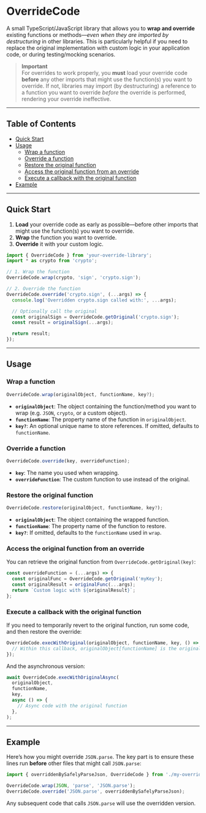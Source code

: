 # OverrideCode

A small TypeScript/JavaScript library that allows you to **wrap and override** existing functions or methods—_even when they are imported by destructuring_ in other libraries. This is particularly helpful if you need to replace the original implementation with custom logic in your application code, or during testing/mocking scenarios.

> **Important**  
> For overrides to work properly, you **must** load your override code **before** any other imports that might use the function(s) you want to override. If not, libraries may import (by destructuring) a reference to a function you want to override _before_ the override is performed, rendering your override ineffective.

---

## Table of Contents

- [Quick Start](#quick-start)
- [Usage](#usage)
  - [Wrap a function](#wrap-a-function)
  - [Override a function](#override-a-function)
  - [Restore the original function](#restore-the-original-function)
  - [Access the original function from an override](#access-the-original-function-from-an-override)
  - [Execute a callback with the original function](#execute-a-callback-with-the-original-function)
- [Example](#example)

---

## Quick Start

1. **Load** your override code as early as possible—before other imports that might use the function(s) you want to override.
2. **Wrap** the function you want to override.
3. **Override** it with your custom logic.

```typescript
import { OverrideCode } from 'your-override-library';
import * as crypto from 'crypto';

// 1. Wrap the function
OverrideCode.wrap(crypto, 'sign', 'crypto.sign');

// 2. Override the function
OverrideCode.override('crypto.sign', (...args) => {
  console.log('Overridden crypto.sign called with:', ...args);

  // Optionally call the original
  const originalSign = OverrideCode.getOriginal('crypto.sign');
  const result = originalSign(...args);

  return result;
});
```

---

## Usage

### Wrap a function

```typescript
OverrideCode.wrap(originalObject, functionName, key?);
```

- **`originalObject`**: The object containing the function/method you want to wrap (e.g. `JSON`, `crypto`, or a custom object).
- **`functionName`**: The property name of the function in `originalObject`.
- **`key?`**: An optional unique name to store references. If omitted, defaults to `functionName`.

### Override a function

```typescript
OverrideCode.override(key, overrideFunction);
```

- **`key`**: The name you used when wrapping.
- **`overrideFunction`**: The custom function to use instead of the original.

### Restore the original function

```typescript
OverrideCode.restore(originalObject, functionName, key?);
```

- **`originalObject`**: The object containing the wrapped function.
- **`functionName`**: The property name of the function to restore.
- **`key?`**: If omitted, defaults to the `functionName` used in `wrap`.

### Access the original function from an override

You can retrieve the original function from `OverrideCode.getOriginal(key)`:

```typescript
const overrideFunction = (...args) => {
  const originalFunc = OverrideCode.getOriginal('myKey');
  const originalResult = originalFunc(...args);
  return `Custom logic with ${originalResult}`;
};
```

### Execute a callback with the original function

If you need to temporarily revert to the original function, run some code, and then restore the override:

```typescript
OverrideCode.execWithOriginal(originalObject, functionName, key, () => {
  // Within this callback, originalObject[functionName] is the original
});
```

And the asynchronous version:

```typescript
await OverrideCode.execWithOriginalAsync(
  originalObject,
  functionName,
  key,
  async () => {
    // Async code with the original function
  },
);
```

---

## Example

Here’s how you might override `JSON.parse`. The key part is to ensure these lines run **before** other files that might call `JSON.parse`:

```typescript
import { overriddenBySafelyParseJson, OverrideCode } from './my-override-lib';

OverrideCode.wrap(JSON, 'parse', 'JSON.parse');
OverrideCode.override('JSON.parse', overriddenBySafelyParseJson);
```

Any subsequent code that calls `JSON.parse` will use the overridden version.
